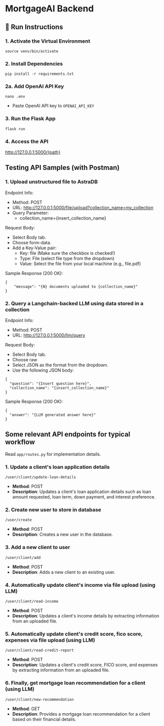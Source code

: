 # MortgageAI Backend

## 🚀 Run Instructions

### 1. Activate the Virtual Environment

`source venv/bin/activate`

### 2. Install Dependencies
`pip install -r requirements.txt`

### 2a. Add OpenAI API Key
`nano .env`
- Paste OpenAI API key to `OPENAI_API_KEY`

### 3. Run the Flask App
`flask run`

### 4. Access the API
http://127.0.0.1:5000/{path}

## Testing API Samples (with Postman)

### 1. Upload unstructured file to AstraDB
Endpoint Info:
- Method: POST
- URL: http://127.0.0.1:5000/file/upload?collection_name=my_collection
- Query Parameter:
    - collection_name={insert_collection_name}

Request Body:
- Select Body tab.
- Choose form-data.
- Add a Key-Value pair:
    - Key: file (Make sure the checkbox is checked!)
    - Type: File (select file type from the dropdown)
    - Value: Select the file from your local machine (e.g., file.pdf)

Sample Response (200 OK):
```
{
    "message": "{N} documents uploaded to {collection_name}"
}
```

### 2. Query a Langchain-backed LLM using data stored in a collection
Endpoint Info:
- Method: POST
- URL: http://127.0.0.1:5000/llm/query

Request Body:
- Select Body tab.
- Choose raw
- Select JSON as the format from the dropdown.
- Use the following JSON body:
```
{
  "question": "{Insert question here}",
  "collection_name": "{insert_collection_name}"
}
```

Sample Response (200 OK):
```
{
  "answer": "{LLM generated answer here}"
}
```

## Some relevant API endpoints for typical workflow
Read `app/routes.py` for implementation details.

### 1. Update a client's loan application details
`/user/client/update-loan-details`
- **Method**: POST
- **Description**: Updates a client's loan application details such as loan amount requested, loan term, down payment, and interest preference.

### 2. Create new user to store in database
`/user/create`
- **Method**: POST
- **Description**: Creates a new user in the database.

### 3. Add a new client to user
`/user/client/add`
- **Method**: POST
- **Description**: Adds a new client to an existing user.

### 4. Automatically update client's income via file upload (using LLM)
`/user/client/read-income`
- **Method**: POST
- **Description**: Updates a client's income details by extracting information from an uploaded file.

### 5. Automatically update client's credit score, fico score, expenses via file upload (using LLM)
`/user/client/read-credit-report`
- **Method**: POST
- **Description**: Updates a client's credit score, FICO score, and expenses by extracting information from an uploaded file.

### 6. Finally, get mortgage loan recommendation for a client (using LLM)
`/user/client/new-recommendation`
- **Method**: GET
- **Description**: Provides a mortgage loan recommendation for a client based on their financial details.
